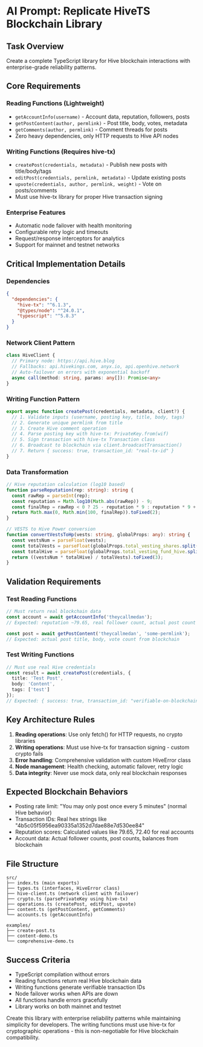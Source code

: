 # AI Prompt: Replicate HiveTS Blockchain Library

## Task Overview
Create a complete TypeScript library for Hive blockchain interactions with enterprise-grade reliability patterns.

## Core Requirements

### Reading Functions (Lightweight)
- `getAccountInfo(username)` - Account data, reputation, followers, posts
- `getPostContent(author, permlink)` - Post title, body, votes, metadata  
- `getComments(author, permlink)` - Comment threads for posts
- Zero heavy dependencies, only HTTP requests to Hive API nodes

### Writing Functions (Requires hive-tx)
- `createPost(credentials, metadata)` - Publish new posts with title/body/tags
- `editPost(credentials, permlink, metadata)` - Update existing posts
- `upvote(credentials, author, permlink, weight)` - Vote on posts/comments
- Must use hive-tx library for proper Hive transaction signing

### Enterprise Features
- Automatic node failover with health monitoring
- Configurable retry logic and timeouts
- Request/response interceptors for analytics
- Support for mainnet and testnet networks

## Critical Implementation Details

### Dependencies
```json
{
  "dependencies": {
    "hive-tx": "^6.1.3",
    "@types/node": "^24.0.1", 
    "typescript": "^5.8.3"
  }
}
```

### Network Client Pattern
```typescript
class HiveClient {
  // Primary node: https://api.hive.blog
  // Fallbacks: api.hivekings.com, anyx.io, api.openhive.network
  // Auto-failover on errors with exponential backoff
  async call(method: string, params: any[]): Promise<any>
}
```

### Writing Function Pattern
```typescript
export async function createPost(credentials, metadata, client?) {
  // 1. Validate inputs (username, posting key, title, body, tags)
  // 2. Generate unique permlink from title
  // 3. Create Hive comment operation
  // 4. Parse posting key with hive-tx: PrivateKey.from(wif)
  // 5. Sign transaction with hive-tx Transaction class
  // 6. Broadcast to blockchain via client.broadcastTransaction()
  // 7. Return { success: true, transaction_id: "real-tx-id" }
}
```

### Data Transformation
```typescript
// Hive reputation calculation (log10 based)
function parseReputation(rep: string): string {
  const rawRep = parseInt(rep);
  const reputation = Math.log10(Math.abs(rawRep)) - 9;
  const finalRep = rawRep < 0 ? 25 - reputation * 9 : reputation * 9 + 25;
  return Math.max(0, Math.min(100, finalRep)).toFixed(2);
}

// VESTS to Hive Power conversion  
function convertVestsToHp(vests: string, globalProps: any): string {
  const vestsNum = parseFloat(vests);
  const totalVests = parseFloat(globalProps.total_vesting_shares.split(' ')[0]);
  const totalHive = parseFloat(globalProps.total_vesting_fund_hive.split(' ')[0]);
  return ((vestsNum * totalHive) / totalVests).toFixed(3);
}
```

## Validation Requirements

### Test Reading Functions
```typescript
// Must return real blockchain data
const account = await getAccountInfo('theycallmedan');
// Expected: reputation ~79.65, real follower count, actual post count

const post = await getPostContent('theycallmedan', 'some-permlink');  
// Expected: actual post title, body, vote count from blockchain
```

### Test Writing Functions
```typescript
// Must use real Hive credentials
const result = await createPost(credentials, {
  title: 'Test Post',
  body: 'Content',
  tags: ['test']
});
// Expected: { success: true, transaction_id: "verifiable-on-blockchain" }
```

## Key Architecture Rules

1. **Reading operations**: Use only fetch() for HTTP requests, no crypto libraries
2. **Writing operations**: Must use hive-tx for transaction signing - custom crypto fails
3. **Error handling**: Comprehensive validation with custom HiveError class
4. **Node management**: Health checking, automatic failover, retry logic
5. **Data integrity**: Never use mock data, only real blockchain responses

## Expected Blockchain Behaviors

- Posting rate limit: "You may only post once every 5 minutes" (normal Hive behavior)
- Transaction IDs: Real hex strings like "4b5c05f5956ea90335a1352d7dae88e7d530ee84"
- Reputation scores: Calculated values like 79.65, 72.40 for real accounts
- Account data: Actual follower counts, post counts, balances from blockchain

## File Structure
```
src/
├── index.ts (main exports)
├── types.ts (interfaces, HiveError class)
├── hive-client.ts (network client with failover)
├── crypto.ts (parsePrivateKey using hive-tx)
├── operations.ts (createPost, editPost, upvote)
├── content.ts (getPostContent, getComments)  
└── accounts.ts (getAccountInfo)

examples/
├── create-post.ts
├── content-demo.ts
└── comprehensive-demo.ts
```

## Success Criteria
- TypeScript compilation without errors
- Reading functions return real Hive blockchain data
- Writing functions generate verifiable transaction IDs
- Node failover works when APIs are down
- All functions handle errors gracefully
- Library works on both mainnet and testnet

Create this library with enterprise reliability patterns while maintaining simplicity for developers. The writing functions must use hive-tx for cryptographic operations - this is non-negotiable for Hive blockchain compatibility.